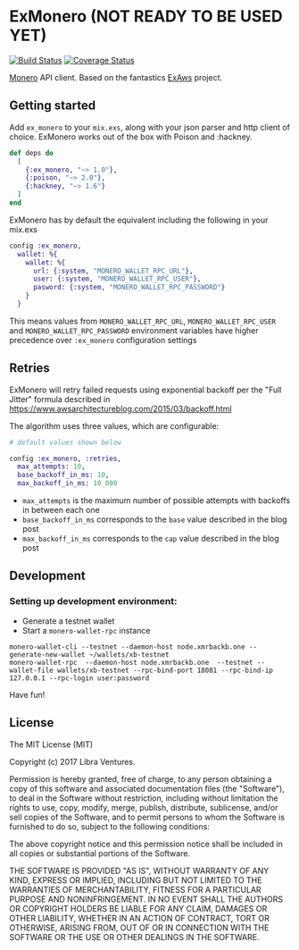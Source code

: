 # ExMonero (NOT READY TO BE USED YET)
[![Build Status](https://travis-ci.org/libra-ventures/ex_monero.svg?branch=master)](https://travis-ci.org/libra-ventures/ex_monero)
[![Coverage Status](https://coveralls.io/repos/github/libra-ventures/ex_monero/badge.svg?branch=master)](https://coveralls.io/github/libra-ventures/ex_monero?branch=master)

[Monero](https://getmonero.org) API client. Based on the fantastics [ExAws](https://github.com/CargoSense/ex_aws) project.

## Getting started

Add `ex_monero` to your `mix.exs`, along with your json parser and http client of
choice. ExMonero works out of the box with Poison and :hackney.

```elixir
def deps do
  [
    {:ex_monero, "~> 1.0"},
    {:poison, "~> 2.0"},
    {:hackney, "~> 1.6"}
  ]
end
```

ExMonero has by default the equivalent including the following in your mix.exs

```elixir
config :ex_monero,
  wallet: %{
    wallet: %{
      url: {:system, "MONERO_WALLET_RPC_URL"},
      user: {:system, "MONERO_WALLET_RPC_USER"},
      pasword: {:system, "MONERO_WALLET_RPC_PASSWORD"}
    }
  }
```

This means values from  `MONERO_WALLET_RPC_URL`, `MONERO_WALLET_RPC_USER` and `MONERO_WALLET_RPC_PASSWORD` environment
variables have higher precedence over `:ex_monero` configuration settings

## Retries

ExMonero will retry failed requests using exponential backoff per the "Full
Jitter" formula described in
https://www.awsarchitectureblog.com/2015/03/backoff.html

The algorithm uses three values, which are configurable:

```elixir
# default values shown below

config :ex_monero, :retries,
  max_attempts: 10,
  base_backoff_in_ms: 10,
  max_backoff_in_ms: 10_000
```

* `max_attempts` is the maximum number of possible attempts with backoffs in between each one
* `base_backoff_in_ms` corresponds to the `base` value described in the blog post
* `max_backoff_in_ms` corresponds to the `cap` value described in the blog post


## Development

### Setting up development environment:
- Generate a testnet wallet
- Start a `monero-wallet-rpc` instance

```
monero-wallet-cli --testnet --daemon-host node.xmrbackb.one --generate-new-wallet ~/wallets/xb-testnet
monero-wallet-rpc  --daemon-host node.xmrbackb.one  --testnet --wallet-file wallets/xb-testnet --rpc-bind-port 18081 --rpc-bind-ip 127.0.0.1 --rpc-login user:password
```

Have fun!


## License

The MIT License (MIT)

Copyright (c) 2017 Libra Ventures.

Permission is hereby granted, free of charge, to any person obtaining a copy
of this software and associated documentation files (the "Software"), to deal
in the Software without restriction, including without limitation the rights
to use, copy, modify, merge, publish, distribute, sublicense, and/or sell
copies of the Software, and to permit persons to whom the Software is
furnished to do so, subject to the following conditions:

The above copyright notice and this permission notice shall be included in
all copies or substantial portions of the Software.

THE SOFTWARE IS PROVIDED "AS IS", WITHOUT WARRANTY OF ANY KIND, EXPRESS OR
IMPLIED, INCLUDING BUT NOT LIMITED TO THE WARRANTIES OF MERCHANTABILITY,
FITNESS FOR A PARTICULAR PURPOSE AND NONINFRINGEMENT. IN NO EVENT SHALL THE
AUTHORS OR COPYRIGHT HOLDERS BE LIABLE FOR ANY CLAIM, DAMAGES OR OTHER
LIABILITY, WHETHER IN AN ACTION OF CONTRACT, TORT OR OTHERWISE, ARISING FROM,
OUT OF OR IN CONNECTION WITH THE SOFTWARE OR THE USE OR OTHER DEALINGS IN
THE SOFTWARE.
